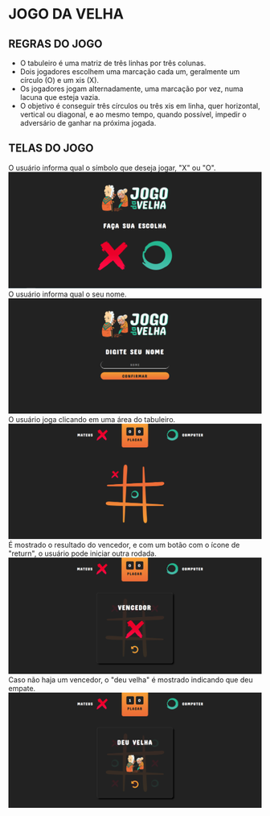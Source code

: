 # JOGO DA VELHA

## REGRAS DO JOGO
- O tabuleiro  é uma matriz  de três linhas por três colunas.
- Dois jogadores escolhem uma marcação cada um, geralmente um círculo (O) e um xis (X).
- Os jogadores jogam alternadamente, uma marcação por vez, numa lacuna que esteja vazia.
- O objetivo é conseguir três círculos ou três xis em linha, quer horizontal, vertical ou diagonal, e ao mesmo tempo, quando possível, impedir o adversário de ganhar na próxima jogada.

## TELAS DO JOGO
O usuário informa qual o símbolo que deseja jogar, "X" ou "O".
![image](imagesGitHub/screen1.png)
O usuário informa qual o seu nome.
![image](imagesGitHub/screen2.png)
O usuário joga clicando em uma área do tabuleiro.
![image](imagesGitHub/screen3.png)
É mostrado o resultado do vencedor, e com um botão com o ícone de "return", o usuário pode iniciar outra rodada.
![image](imagesGitHub/screen4.png)
Caso não haja um vencedor, o "deu velha" é mostrado indicando que deu empate.
![image](imagesGitHub/screen5.png)





